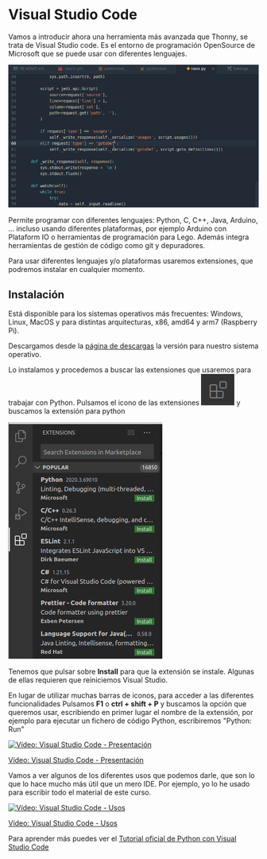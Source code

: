 # Visual Studio Code

Vamos a introducir ahora una herramienta más avanzada que Thonny, se trata de Visual Studio code. Es el entorno de programación OpenSource de Microsoft que se puede usar con diferentes lenguajes.

![](./images/vsPython.gif)

Permite programar con diferentes lenguajes: Python, C, C++, Java, Arduino, ... incluso usando diferentes plataformas, por ejemplo Arduino con Plataform IO o herramientas de programación para Lego. Además integra herramientas de gestión de código como git y depuradores.

Para usar diferentes lenguajes y/o plataformas usaremos extensiones, que podremos instalar en cualquier momento.

## Instalación

Está disponible para los sistemas operativos más frecuentes: Windows, Linux, MacOS y para distintas arquitecturas, x86, amd64 y arm7 (Raspberry Pi).

Descargamos desde la [página de descargas](https://code.visualstudio.com/Download) la versión para nuestro sistema operativo.

Lo instalamos y procedemos a buscar las extensiones que usaremos para trabajar con Python. Pulsamos el icono de las extensiones ![](./images/IconoExtensionesVSCode.png) y buscamos la extensión para python

![](./images/vsExtensionPython.png) 

Tenemos que pulsar sobre **Install** para que la extensión se instale. Algunas de ellas requieren que reiniciemos Visual Studio.

En lugar de utilizar muchas barras de iconos, para acceder a las diferentes funcionalidades Pulsamos **F1** o **ctrl +  shift + P** y buscamos la opción que queremos usar, escribiendo en primer lugar el nombre de la extensión, por ejemplo para ejecutar un fichero de código Python, escribiremos "Python: Run"

[![Vídeo: Visual Studio Code - Presentación](https://img.youtube.com/vi/VvZNxjiTuAA/0.jpg)](https://drive.google.com/file/d/1V1PmhysDqDITMhg1Lbp_eK12Z4TJ-aGL/view?usp=sharing)

[Vídeo: Visual Studio Code - Presentación](https://drive.google.com/file/d/1V1PmhysDqDITMhg1Lbp_eK12Z4TJ-aGL/view?usp=sharing)

Vamos a ver algunos de los diferentes usos que podemos darle, que son lo que lo hace mucho más útil que un mero IDE. Por ejemplo, yo lo he usado para escribir todo el material de este curso.

[![Vídeo: Visual Studio Code - Usos](https://img.youtube.com/vi/AQWELQhRluo/0.jpg)](https://drive.google.com/file/d/1ugULmEZAnACfvo935x0PNsHOBHWlotkD/view?usp=sharing)

[Vídeo: Visual Studio Code - Usos](https://drive.google.com/file/d/1ugULmEZAnACfvo935x0PNsHOBHWlotkD/view?usp=sharing)

Para aprender más puedes ver el [Tutorial oficial de Python con Visual Studio Code](https://code.visualstudio.com/docs/python/python-tutorial)

